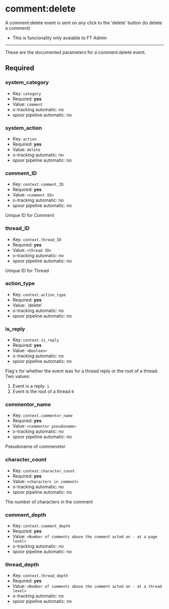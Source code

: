 # comment:delete

A comment:delete event is sent on any click to the 'delete' button (to delete a comment)
- This is funcionality only avaiable to FT Admin

---------

These are the documented parameters for a comment:delete event.

## Required

### system_category

- Key: `category`
- Required: **yes**
- Value: `comment`
- o-tracking automatic: no
- spoor pipeline automatic: no




### system_action

- Key: `action`
- Required: **yes**
- Value: `delete`
- o-tracking automatic: no
- spoor pipeline automatic: no



### comment_ID

- Key: `context.comment_ID`
- Required: **yes**
- Value: `<comment ID>`
- o-tracking automatic: no
- spoor pipeline automatic: no

Unique ID for Comment



### thread_ID

- Key: `context.thread_ID`
- Required: **yes**
- Value: `<thread ID>`
- o-tracking automatic: no
- spoor pipeline automatic: no

Unique ID for Thread



### action_type

- Key: `context.action_type`
- Required: **yes**
- Value: `delete'
- o-tracking automatic: no
- spoor pipeline automatic: no




### is_reply

- Key: `context.is_reply`
- Required: **yes**
- Value: `<Boolean>`
- o-tracking automatic: no
- spoor pipeline automatic: no

Flag's for whether the event was for a thread reply or the root of a thread. Two values:
1. Event is a reply: `1`
2. Event is the root of a thread `0`



### commentor_name

- Key: `context.commentor_name`
- Required: **yes**
- Value: `<commentor pseudoname>`
- o-tracking automatic: no
- spoor pipeline automatic: no

Pseudoname of commenetor



### character_count

- Key: `context.character_count`
- Required: **yes**
- Value: `<characters in comment>`
- o-tracking automatic: no
- spoor pipeline automatic: no

The number of characters in the comment



### comment_depth

- Key: `context.comment_depth`
- Required: **yes**
- Value: `<Number of comments above the comment acted on - at a page level>`
- o-tracking automatic: no
- spoor pipeline automatic: no



### thread_depth

- Key: `context.thread_depth`
- Required: **yes**
- Value: `<Number of comments above the comment acted on - at a thread level>`
- o-tracking automatic: no
- spoor pipeline automatic: no